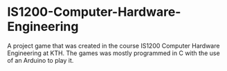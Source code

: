 # IS1200-Computer-Hardware-Engineering
A project game that was created in the course IS1200 Computer Hardware Engineering at KTH. The games was mostly programmed in C with the use of an Arduino to play it.
